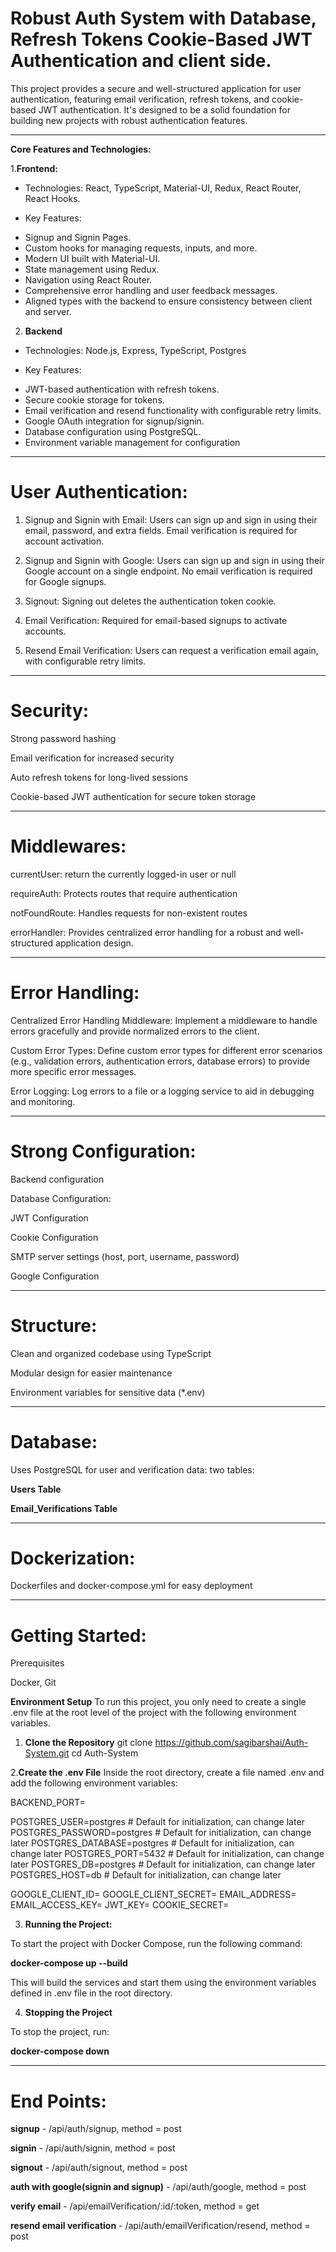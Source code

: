 # Robust Auth System with Database, Refresh Tokens Cookie-Based JWT Authentication and client side.

This project provides a secure and well-structured application for user authentication, featuring email verification, refresh tokens, and cookie-based JWT authentication. It's designed to be a solid foundation for building new projects with robust authentication features.

---

**Core Features and Technologies:**

1.**Frontend:**

- Technologies: React, TypeScript, Material-UI, Redux, React Router, React Hooks.

- Key Features:
* Signup and Signin Pages.
* Custom hooks for managing requests, inputs, and more.
* Modern UI built with Material-UI.
* State management using Redux.
* Navigation using React Router.
* Comprehensive error handling and user feedback messages.
* Aligned types with the backend to ensure consistency between client and server.


2. **Backend**

- Technologies: Node.js, Express, TypeScript, Postgres

- Key Features:
* JWT-based authentication with refresh tokens.
* Secure cookie storage for tokens.
* Email verification and resend functionality with configurable retry limits.
* Google OAuth integration for signup/signin.
* Database configuration using PostgreSQL.
* Environment variable management for configuration



---

# User Authentication:

1. Signup and Signin with Email: Users can sign up and sign in using their email, password, and extra fields. Email verification is required for account activation.

2. Signup and Signin with Google: Users can sign up and sign in using their Google account on a single endpoint. No email verification is required for Google signups.

3. Signout: Signing out deletes the authentication token cookie.

4. Email Verification: Required for email-based signups to activate accounts.

5. Resend Email Verification: Users can request a verification email again, with configurable retry limits.

---

# Security:

Strong password hashing

Email verification for increased security

Auto refresh tokens for long-lived sessions

Cookie-based JWT authentication for secure token storage

---

# Middlewares:

currentUser: return the currently logged-in user or null

requireAuth: Protects routes that require authentication

notFoundRoute: Handles requests for non-existent routes

errorHandler: Provides centralized error handling for a robust and well-structured application design.

---

# Error Handling:

Centralized Error Handling Middleware: Implement a middleware to handle errors gracefully and provide normalized errors to the client.

Custom Error Types: Define custom error types for different error scenarios (e.g., validation errors, authentication errors, database errors) to provide more specific error messages.

Error Logging: Log errors to a file or a logging service to aid in debugging and monitoring.

---
# Strong Configuration:

Backend configuration

Database Configuration:

JWT Configuration

Cookie Configuration

SMTP server settings (host, port, username, password)

Google Configuration


---

# Structure:

Clean and organized codebase using TypeScript

Modular design for easier maintenance

Environment variables for sensitive data (*.env)

---

# Database:

Uses PostgreSQL for user and verification data:
two tables: 

**Users Table**

**Email_Verifications Table**

---

# Dockerization:

Dockerfiles and docker-compose.yml for easy deployment

---


#  Getting Started:
Prerequisites

Docker, Git

**Environment Setup**
To run this project, you only need to create a single .env file at the root level of the project with the following environment variables.

1. **Clone the Repository**
git clone https://github.com/sagibarshai/Auth-System.git
cd Auth-System

2.**Create the .env File**
Inside the root directory, create a file named .env and add the following environment variables:

BACKEND_PORT=<value>


POSTGRES_USER=postgres  # Default for initialization, can change later
POSTGRES_PASSWORD=postgres  # Default for initialization, can change later
POSTGRES_DATABASE=postgres  # Default for initialization, can change later
POSTGRES_PORT=5432  # Default for initialization, can change later
POSTGRES_DB=postgres  # Default for initialization, can change later
POSTGRES_HOST=db  # Default for initialization, can change later

GOOGLE_CLIENT_ID=<value>
GOOGLE_CLIENT_SECRET=<value>
EMAIL_ADDRESS=<value>
EMAIL_ACCESS_KEY=<value>
JWT_KEY=<value>
COOKIE_SECRET=<value>




3. **Running the Project:**
   
To start the project with Docker Compose, run the following command:

**docker-compose up --build**

This will build the services and start them using the environment variables defined in .env file in the root directory.

4. **Stopping the Project**

To stop the project, run:

**docker-compose down**

---

# End Points:

**signup** - /api/auth/signup, method = post 

**signin** - /api/auth/signin, method = post

**signout** - /api/auth/signout, method = post

**auth with google(signin and signup)** - /api/auth/google, method = post

**verify email** - /api/emailVerification/:id/:token, method = get

**resend email verification** - /api/auth/emailVerification/resend, method = post
